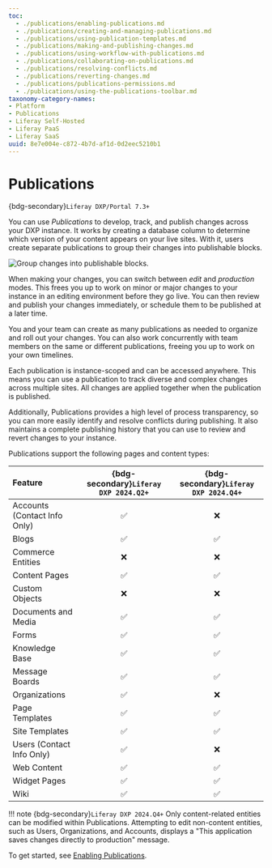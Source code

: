 ```yaml
---
toc:
  - ./publications/enabling-publications.md
  - ./publications/creating-and-managing-publications.md
  - ./publications/using-publication-templates.md
  - ./publications/making-and-publishing-changes.md
  - ./publications/using-workflow-with-publications.md
  - ./publications/collaborating-on-publications.md
  - ./publications/resolving-conflicts.md
  - ./publications/reverting-changes.md
  - ./publications/publications-permissions.md
  - ./publications/using-the-publications-toolbar.md
taxonomy-category-names:
- Platform
- Publications
- Liferay Self-Hosted
- Liferay PaaS
- Liferay SaaS
uuid: 8e7e004e-c872-4b7d-af1d-0d2eec5210b1
---
```


# Publications

{bdg-secondary}`Liferay DXP/Portal 7.3+`

You can use *Publications* to develop, track, and publish changes across your DXP instance. It works by creating a database column to determine which version of your content appears on your live sites. With it, users create separate publications to group their changes into publishable blocks.

![Group changes into publishable blocks.](./publications/images/01.png)

When making your changes, you can switch between *edit* and *production* modes. This frees you up to work on minor or major changes to your instance in an editing environment before they go live. You can then review and publish your changes immediately, or schedule them to be published at a later time.

You and your team can create as many publications as needed to organize and roll out your changes. You can also work concurrently with team members on the same or different publications, freeing you up to work on your own timelines.

Each publication is instance-scoped and can be accessed anywhere. This means you can use a publication to track diverse and complex changes across multiple sites. All changes are applied together when the publication is published.

Additionally, Publications provides a high level of process transparency, so you can more easily identify and resolve conflicts during publishing. It also maintains a complete publishing history that you can use to review and revert changes to your instance.

Publications support the following pages and content types:

| Feature                      | {bdg-secondary}`Liferay DXP 2024.Q2+` | {bdg-secondary}`Liferay DXP 2024.Q4+` |
|:-----------------------------|:-------------------------------------:|:-------------------------------------:|
| Accounts (Contact Info Only) |                   ✅                  |                   ❌                  |
| Blogs                        |                   ✅                  |                   ✅                  |
| Commerce Entities            |                   ❌                  |                   ❌                  |
| Content Pages                |                   ✅                  |                   ✅                  |
| Custom Objects               |                   ❌                  |                   ❌                  |
| Documents and Media          |                   ✅                  |                   ✅                  |
| Forms                        |                   ✅                  |                   ✅                  |
| Knowledge Base               |                   ✅                  |                   ✅                  |
| Message Boards               |                   ✅                  |                   ✅                  |
| Organizations                |                   ✅                  |                   ❌                  |
| Page Templates               |                   ✅                  |                   ✅                  |
| Site Templates               |                   ✅                  |                   ✅                  |
| Users (Contact Info Only)    |                   ✅                  |                   ❌                  |
| Web Content                  |                   ✅                  |                   ✅                  |
| Widget Pages                 |                   ✅                  |                   ✅                  |
| Wiki                         |                   ✅                  |                   ✅                  |

!!! note
    {bdg-secondary}`Liferay DXP 2024.Q4+` Only content-related entities can be modified within Publications. Attempting to edit non-content entities, such as Users, Organizations, and Accounts, displays a "This application saves changes directly to production" message.

To get started, see [Enabling Publications](./publications/enabling-publications.md).
